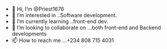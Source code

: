 - 👋 Hi, I’m @Priest1676
- 👀 I’m interested in ..Software development.
- 🌱 I’m currently learning ..front-end dev.
- 💞️ I’m looking to collaborate on ...both front-end and Backend developments
- 📫 How to reach me ...+234 808 715 4031

<!---
Priest1676/Priest1676 is a ✨ special ✨ repository because its `README.md` (this file) appears on your GitHub profile.
You can click the Preview link to take a look at your changes.
--->
